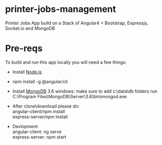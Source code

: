 # printer-jobs-management

Printer Jobs App build on a Stack of Angular4 + Bootstrap, Expressjs, Socket.io and MongoDB

# Pre-reqs
To build and run this app locally you will need a few things:
- Install [Node.js](https://nodejs.org/en/)
- npm install -g @angular/cli</br>
- Install [MongoDB](https://docs.mongodb.com/manual/installation/) 3.6
	windows:
	   make sure to add c:\data\db folders
	   run C:\Program Files\MongoDB\Server\3.6\bin\mongod.exe
	   
- After clone\download please do:</br>
	angular-client/npm install</br> 
	express-server/npm install</br>
	
- Devlopment:</br>
	angular-client: ng serve</br>
	express-server: npm start</br>
	
	
